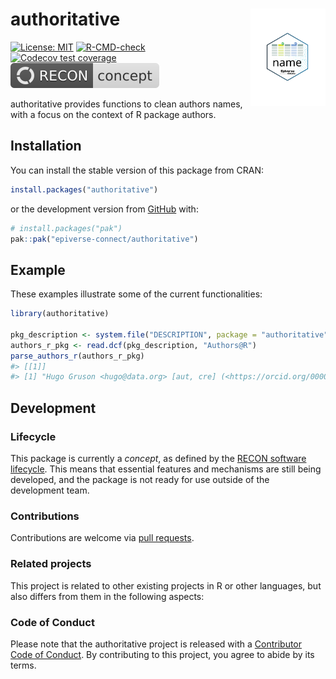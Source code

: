 
<!-- README.md is generated from README.Rmd. Please edit that file. -->
<!-- The code to render this README is stored in .github/workflows/render-readme.yaml -->
<!-- Variables marked with double curly braces will be transformed beforehand: -->
<!-- `packagename` is extracted from the DESCRIPTION file -->
<!-- `gh_repo` is extracted via a special environment variable in GitHub Actions -->

# authoritative <img src="man/figures/logo.svg" align="right" width="120" alt="" />

<!-- badges: start -->

[![License:
MIT](https://img.shields.io/badge/License-MIT-yellow.svg)](https://opensource.org/license/mit)
[![R-CMD-check](https://github.com/epiverse-connect/authoritative/actions/workflows/R-CMD-check.yaml/badge.svg)](https://github.com/epiverse-connect/authoritative/actions/workflows/R-CMD-check.yaml)
[![Codecov test
coverage](https://codecov.io/gh/epiverse-connect/authoritative/branch/main/graph/badge.svg)](https://app.codecov.io/gh/epiverse-connect/authoritative?branch=main)
[![lifecycle-concept](https://raw.githubusercontent.com/reconverse/reconverse.github.io/master/images/badge-concept.svg)](https://www.reconverse.org/lifecycle.html#concept)
<!-- badges: end -->

authoritative provides functions to clean authors names, with a focus on
the context of R package authors.

## Installation

You can install the stable version of this package from CRAN:

``` r
install.packages("authoritative")
```

or the development version from [GitHub](https://github.com/) with:

``` r
# install.packages("pak")
pak::pak("epiverse-connect/authoritative")
```

## Example

These examples illustrate some of the current functionalities:

``` r
library(authoritative)

pkg_description <- system.file("DESCRIPTION", package = "authoritative")
authors_r_pkg <- read.dcf(pkg_description, "Authors@R")
parse_authors_r(authors_r_pkg)
#> [[1]]
#> [1] "Hugo Gruson <hugo@data.org> [aut, cre] (<https://orcid.org/0000-0002-4094-1476>)"
```

## Development

### Lifecycle

This package is currently a *concept*, as defined by the [RECON software
lifecycle](https://www.reconverse.org/lifecycle.html). This means that
essential features and mechanisms are still being developed, and the
package is not ready for use outside of the development team.

### Contributions

Contributions are welcome via [pull
requests](https://github.com/epiverse-connect/authoritative/pulls).

### Related projects

This project is related to other existing projects in R or other
languages, but also differs from them in the following aspects:

### Code of Conduct

Please note that the authoritative project is released with a
[Contributor Code of
Conduct](https://github.com/epiverse-trace/.github/blob/main/CODE_OF_CONDUCT.md).
By contributing to this project, you agree to abide by its terms.
